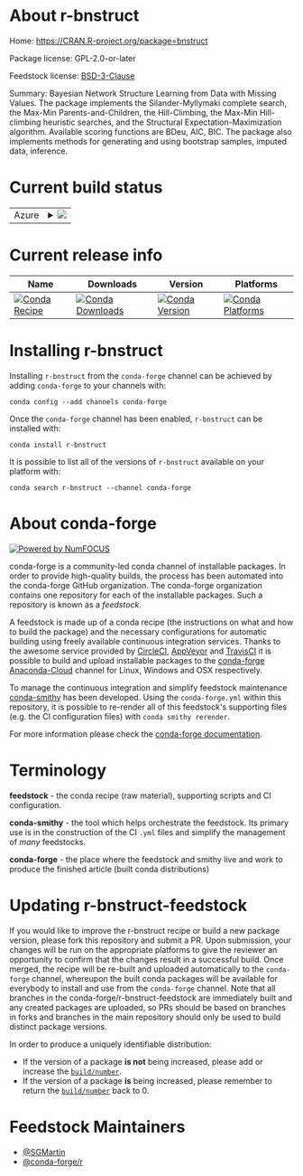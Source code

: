 About r-bnstruct
================

Home: https://CRAN.R-project.org/package=bnstruct

Package license: GPL-2.0-or-later

Feedstock license: [BSD-3-Clause](https://github.com/conda-forge/r-bnstruct-feedstock/blob/master/LICENSE.txt)

Summary: Bayesian Network Structure Learning from Data with Missing Values. The package implements the Silander-Myllymaki complete search, the Max-Min Parents-and-Children, the Hill-Climbing, the Max-Min Hill-climbing heuristic searches, and the Structural Expectation-Maximization algorithm. Available scoring functions are BDeu, AIC, BIC. The package also implements methods for generating and using bootstrap samples, imputed data, inference.

Current build status
====================


<table>
    
  <tr>
    <td>Azure</td>
    <td>
      <details>
        <summary>
          <a href="https://dev.azure.com/conda-forge/feedstock-builds/_build/latest?definitionId=11674&branchName=master">
            <img src="https://dev.azure.com/conda-forge/feedstock-builds/_apis/build/status/r-bnstruct-feedstock?branchName=master">
          </a>
        </summary>
        <table>
          <thead><tr><th>Variant</th><th>Status</th></tr></thead>
          <tbody><tr>
              <td>linux_64_r_base3.6</td>
              <td>
                <a href="https://dev.azure.com/conda-forge/feedstock-builds/_build/latest?definitionId=11674&branchName=master">
                  <img src="https://dev.azure.com/conda-forge/feedstock-builds/_apis/build/status/r-bnstruct-feedstock?branchName=master&jobName=linux&configuration=linux_64_r_base3.6" alt="variant">
                </a>
              </td>
            </tr><tr>
              <td>linux_64_r_base4.0</td>
              <td>
                <a href="https://dev.azure.com/conda-forge/feedstock-builds/_build/latest?definitionId=11674&branchName=master">
                  <img src="https://dev.azure.com/conda-forge/feedstock-builds/_apis/build/status/r-bnstruct-feedstock?branchName=master&jobName=linux&configuration=linux_64_r_base4.0" alt="variant">
                </a>
              </td>
            </tr><tr>
              <td>osx_64_r_base3.6</td>
              <td>
                <a href="https://dev.azure.com/conda-forge/feedstock-builds/_build/latest?definitionId=11674&branchName=master">
                  <img src="https://dev.azure.com/conda-forge/feedstock-builds/_apis/build/status/r-bnstruct-feedstock?branchName=master&jobName=osx&configuration=osx_64_r_base3.6" alt="variant">
                </a>
              </td>
            </tr><tr>
              <td>osx_64_r_base4.0</td>
              <td>
                <a href="https://dev.azure.com/conda-forge/feedstock-builds/_build/latest?definitionId=11674&branchName=master">
                  <img src="https://dev.azure.com/conda-forge/feedstock-builds/_apis/build/status/r-bnstruct-feedstock?branchName=master&jobName=osx&configuration=osx_64_r_base4.0" alt="variant">
                </a>
              </td>
            </tr><tr>
              <td>win_64_r_base3.6</td>
              <td>
                <a href="https://dev.azure.com/conda-forge/feedstock-builds/_build/latest?definitionId=11674&branchName=master">
                  <img src="https://dev.azure.com/conda-forge/feedstock-builds/_apis/build/status/r-bnstruct-feedstock?branchName=master&jobName=win&configuration=win_64_r_base3.6" alt="variant">
                </a>
              </td>
            </tr><tr>
              <td>win_64_r_base4.0</td>
              <td>
                <a href="https://dev.azure.com/conda-forge/feedstock-builds/_build/latest?definitionId=11674&branchName=master">
                  <img src="https://dev.azure.com/conda-forge/feedstock-builds/_apis/build/status/r-bnstruct-feedstock?branchName=master&jobName=win&configuration=win_64_r_base4.0" alt="variant">
                </a>
              </td>
            </tr>
          </tbody>
        </table>
      </details>
    </td>
  </tr>
</table>

Current release info
====================

| Name | Downloads | Version | Platforms |
| --- | --- | --- | --- |
| [![Conda Recipe](https://img.shields.io/badge/recipe-r--bnstruct-green.svg)](https://anaconda.org/conda-forge/r-bnstruct) | [![Conda Downloads](https://img.shields.io/conda/dn/conda-forge/r-bnstruct.svg)](https://anaconda.org/conda-forge/r-bnstruct) | [![Conda Version](https://img.shields.io/conda/vn/conda-forge/r-bnstruct.svg)](https://anaconda.org/conda-forge/r-bnstruct) | [![Conda Platforms](https://img.shields.io/conda/pn/conda-forge/r-bnstruct.svg)](https://anaconda.org/conda-forge/r-bnstruct) |

Installing r-bnstruct
=====================

Installing `r-bnstruct` from the `conda-forge` channel can be achieved by adding `conda-forge` to your channels with:

```
conda config --add channels conda-forge
```

Once the `conda-forge` channel has been enabled, `r-bnstruct` can be installed with:

```
conda install r-bnstruct
```

It is possible to list all of the versions of `r-bnstruct` available on your platform with:

```
conda search r-bnstruct --channel conda-forge
```


About conda-forge
=================

[![Powered by NumFOCUS](https://img.shields.io/badge/powered%20by-NumFOCUS-orange.svg?style=flat&colorA=E1523D&colorB=007D8A)](http://numfocus.org)

conda-forge is a community-led conda channel of installable packages.
In order to provide high-quality builds, the process has been automated into the
conda-forge GitHub organization. The conda-forge organization contains one repository
for each of the installable packages. Such a repository is known as a *feedstock*.

A feedstock is made up of a conda recipe (the instructions on what and how to build
the package) and the necessary configurations for automatic building using freely
available continuous integration services. Thanks to the awesome service provided by
[CircleCI](https://circleci.com/), [AppVeyor](https://www.appveyor.com/)
and [TravisCI](https://travis-ci.com/) it is possible to build and upload installable
packages to the [conda-forge](https://anaconda.org/conda-forge)
[Anaconda-Cloud](https://anaconda.org/) channel for Linux, Windows and OSX respectively.

To manage the continuous integration and simplify feedstock maintenance
[conda-smithy](https://github.com/conda-forge/conda-smithy) has been developed.
Using the ``conda-forge.yml`` within this repository, it is possible to re-render all of
this feedstock's supporting files (e.g. the CI configuration files) with ``conda smithy rerender``.

For more information please check the [conda-forge documentation](https://conda-forge.org/docs/).

Terminology
===========

**feedstock** - the conda recipe (raw material), supporting scripts and CI configuration.

**conda-smithy** - the tool which helps orchestrate the feedstock.
                   Its primary use is in the construction of the CI ``.yml`` files
                   and simplify the management of *many* feedstocks.

**conda-forge** - the place where the feedstock and smithy live and work to
                  produce the finished article (built conda distributions)


Updating r-bnstruct-feedstock
=============================

If you would like to improve the r-bnstruct recipe or build a new
package version, please fork this repository and submit a PR. Upon submission,
your changes will be run on the appropriate platforms to give the reviewer an
opportunity to confirm that the changes result in a successful build. Once
merged, the recipe will be re-built and uploaded automatically to the
`conda-forge` channel, whereupon the built conda packages will be available for
everybody to install and use from the `conda-forge` channel.
Note that all branches in the conda-forge/r-bnstruct-feedstock are
immediately built and any created packages are uploaded, so PRs should be based
on branches in forks and branches in the main repository should only be used to
build distinct package versions.

In order to produce a uniquely identifiable distribution:
 * If the version of a package **is not** being increased, please add or increase
   the [``build/number``](https://conda.io/docs/user-guide/tasks/build-packages/define-metadata.html#build-number-and-string).
 * If the version of a package **is** being increased, please remember to return
   the [``build/number``](https://conda.io/docs/user-guide/tasks/build-packages/define-metadata.html#build-number-and-string)
   back to 0.

Feedstock Maintainers
=====================

* [@SGMartin](https://github.com/SGMartin/)
* [@conda-forge/r](https://github.com/conda-forge/r/)

